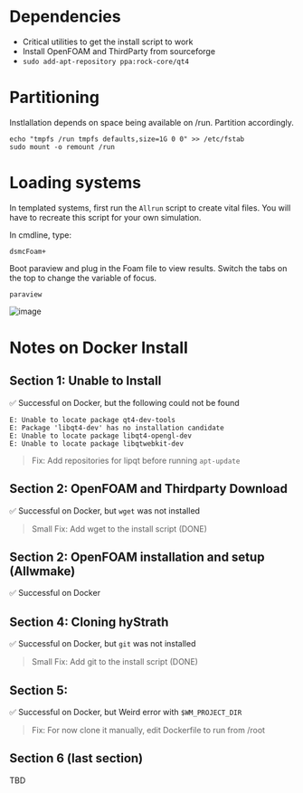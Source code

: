 # Dependencies

- Critical utilities to get the install script to work
- Install OpenFOAM and ThirdParty from sourceforge
- `sudo add-apt-repository ppa:rock-core/qt4`

# Partitioning

Instlallation depends on space being available on /run. Partition accordingly.

```
echo "tmpfs /run tmpfs defaults,size=1G 0 0" >> /etc/fstab
sudo mount -o remount /run
```

# Loading systems

In templated systems, first run the `Allrun` script to create vital files. You will have to recreate this script for your own simulation.

In cmdline, type:
```
dsmcFoam+
```

Boot paraview and plug in the Foam file to view results. Switch the tabs on the top to change the variable of focus.

```
paraview
```


![image](https://github.com/shuban-789/hyStrath-notes/assets/67974101/cb1bcee9-50f0-4347-9e9d-45ce44127bb3)

# Notes on Docker Install

## Section 1: Unable to Install

✅ Successful on Docker, but the following could not be found
```
E: Unable to locate package qt4-dev-tools
E: Package 'libqt4-dev' has no installation candidate
E: Unable to locate package libqt4-opengl-dev
E: Unable to locate package libqtwebkit-dev
```

> Fix: Add repositories for lipqt before running `apt-update`

## Section 2: OpenFOAM and Thirdparty Download
✅ Successful on Docker, but `wget` was not installed

> Small Fix: Add wget to the install script (DONE)

## Section 2: OpenFOAM installation and setup (Allwmake)
✅ Successful on Docker

## Section 4: Cloning hyStrath
✅ Successful on Docker, but `git` was not installed

> Small Fix: Add git to the install script (DONE)

## Section 5: 
✅ Successful on Docker, but Weird error with `$WM_PROJECT_DIR`

> Fix: For now clone it manually, edit Dockerfile to run from /root

## Section 6 (last section)
TBD
